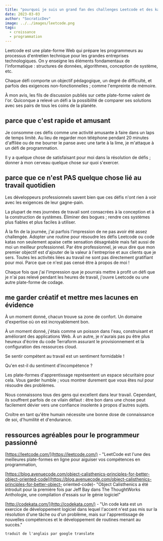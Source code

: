 ```yaml
---
title: "pourquoi je suis un grand fan des challenges Leetcode et des katas de code"
date: 2023-03-03
author: "SocraticDev"
image: ../../images/leetcode.png
tags:
  - croissance
  - programmation
---
```


Leetcode est une plate-forme Web qui prépare les programmeurs au processus
d'entretien technique pour les grandes entreprises technologiques. On y
enseigne les éléments fondamentaux de l'informatique :
structures de données, algorithmes, conception de système, etc.

Chaque défi comporte un objectif pédagogique, un degré de difficulté, et
parfois des exigences non-fonctionnelles ; comme l'empreinte de mémoire.

À mon avis, les fils de discussion publiés sur cette plate-forme valent de
l'or. Quiconque a relevé un défi a la possibilité de comparer ses solutions
avec ses pairs de tous les coins de la planète.

## parce que c'est rapide et amusant

Je consomme ces défis comme une activité amusante à faire dans un laps de temps limité.
Au lieu de regarder mon téléphone pendant 20 minutes d'affilée ou de me bourrer le panse avec
une tarte à la lime, je m'attaque à un défi de programmation.

Il y a quelque chose de satisfaisant pour moi dans la résolution de défis ;
donner à mon cerveau quelque chose sur quoi s'exercer.

## parce que ce n'est PAS quelque chose lié au travail quotidien

Les développeurs professionnels savent bien que ces défis n'ont rien à voir avec
les exigences de leur gagne-pain.

La plupart de mes journées de travail sont consacrées à la conception et à la
construction de systèmes. Éliminer des bogues ; rendre ces systèmes plus
fiables et plus faciles à utiliser.

À la fin de la journée, j'ai parfois l'impression de ne pas avoir été assez challengée.
Adopter une routine pour résoudre les défis Leetcode ou code katas non seulement
apaise cette sensation désagréable mais fait aussi de moi un meilleur
professionnel. Par être professionnel, je veux dire que mon premier objectif
est d'ajouter de la valeur à l'entreprise et aux clients que je sers. Toutes
les activités liées au travail ne sont pas directement gratifiant pour moi.
Parce que ce n'est pas censé être à propos de moi !

Chaque fois que j'ai l'impression que je pourrais mettre à profit un défi que
je n'ai pas relevé pendant les heures de travail, j'ouvre Leetcode ou une autre
plate-forme de codage.

## me garder créatif et mettre mes lacunes en évidence

À un moment donné, chacun trouve sa zone de confort. Un domaine d'expertise
où on est incroyablement bon.

À un moment donné, j'étais comme un poisson dans l'eau, construisant et améliorant des applications Web. À
un autre, je n'aurais pas pu être plus heureux d'écrire du code Terraform
assurant le provisionnement et la configuration des ressources cloud.

Se sentir compétent au travail est un sentiment formidable !

Qu'en est-il du sentiment d'incompétence ?

Les plate-formes d'apprentissage représentent un espace sécuritaire pour cela.
Vous garder humble ; vous montrer durement que vous êtes nul pour résoudre des problèmes.

Nous connaissons tous des gens qui excellent dans leur travail. Cependant, ils souffrent parfois
de ce vilain défaut : être bon dans une chose peut facilement dévier vers une
confiance insolente à propos d'autres sujets.

Croître en tant qu'être humain nécessite une bonne dose de connaissance de soi,
d'humilité et d'endurance.

## ressources agréables pour le programmeur passionné

[https://leetcode.com/](https://leetcode.com/) - "LeetCode est l'une des
meilleures plate-formes en ligne pour aiguiser vos compétences en programmation,

[https://blog.avenuecode.com/object-calisthenics-principles-for-better-object-oriented-code](https://blog.avenuecode.com/object-calisthenics-principles-for-better-object- oriented-code)- "Object Calisthenics a été introduit pour la première fois par Jeff Bay dans The ThoughtWorks
Anthologie, une compilation d'essais sur le génie logiciel"

[http://codekata.com/](http://codekata.com/) - "Un code kata est un exercice de
développement logiciel dans lequel l'accent n'est pas mis sur la résolution
d'une tâche ou d'un problème, mais sur l'apprentissage de nouvelles compétences
et le développement de routines menant au succès."

`traduit de l'anglais par google translate`
